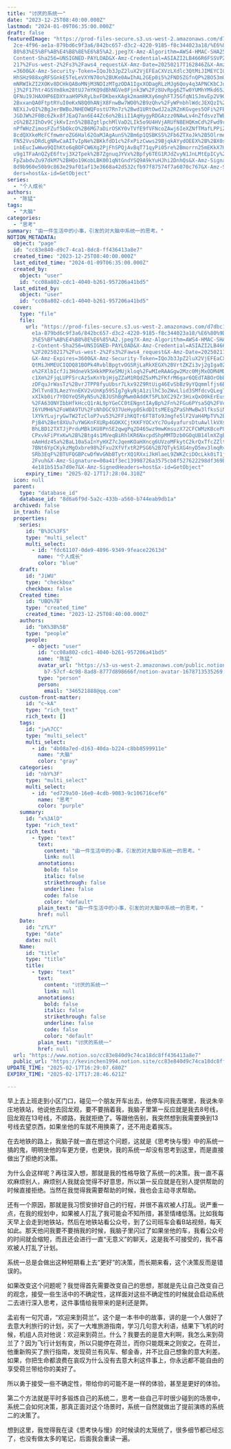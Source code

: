 ```yaml
---
title: "讨厌的系统一"
date: "2023-12-25T08:40:00.000Z"
lastmod: "2024-01-09T06:35:00.000Z"
draft: false
featuredImage: "https://prod-files-secure.s3.us-west-2.amazonaws.com/d7dbc101-8\
  2ce-4f96-ae1a-879bd6c9f3a6/842bc657-d3c2-4220-9185-f8c344023a18/%E6%80%9D%E8%\
  80%83%E5%BF%AB%E4%B8%8E%E6%85%A2.jpeg?X-Amz-Algorithm=AWS4-HMAC-SHA256&X-Amz-\
  Content-Sha256=UNSIGNED-PAYLOAD&X-Amz-Credential=ASIAZI2LB466R6FSSVPZ%2F20250\
  217%2Fus-west-2%2Fs3%2Faws4_request&X-Amz-Date=20250217T162846Z&X-Amz-Expires\
  =3600&X-Amz-Security-Token=IQoJb3JpZ2luX2VjEFEaCXVzLXdlc3QtMiJIMEYCIQC0GT2zBC\
  HhSHz988xgRFSGnkE5TeLeVXYN70o%2BUKe0AwIhAL2GEp0i5%2FND5ZGfnQP%2BO53mUCg7Yt4OV\
  mNRWIkZI2XOKv8DCHkQABoMNjM3NDIzMTgzODA1IgxXODagRLzMJg6Qoy4q3APNCKbCJumflpqF09\
  j3%2F17htr4GSYm8km28tUJ7mYKQ9dBhNGVe8Fjnk3W%2Fz8UvRpg6ZTw0YUMhYMkd6SJx8lkZWlm\
  QFNu19JHAXHP6EDXYaaH9PkRyLbxFDKbexKAgk2mamHKXy6mghFTJ5GfqN1SJmvEp2V9OaBVo8Xuz\
  2BxxanQA0FtptRYuI0eKxN8Q0hANjX8FnwBw7WO0%2B9zQhv%2FyWPnbhlWdcJEXQzI%2BVw8ju2P\
  NEXiJvQI%2BgJerBWBoJNHEOWQFostU7Rn7z%2Bwd1URtOwdJ2a2RZnKGvges5OFi%2FBpNDyOVdx\
  JGDJW%2F0Bc6Zkx8fJEaQ7an6E44Zc6o%2BiiI1AqHygyRDGAzzz0NAwLv4nZfdsvzTWEfOGk5zlb\
  zG%2BZJIhDv9CjkKvIzn5%2BBZgtlpchMlVaD2LIk5o9U4HVjARUfN8EHQKmCd%2Fwd9rQcoMotki\
  nPfWHzZimosFZuf5bOkcO%2B6MG7aDirOSKY0vTVfE9fVFNcoZAwj6IeXZNfTMafLPPiZUuCs6mcO\
  8cdQXXkeMcFCfmwmroZG6Hal62OaMJAgAunS%2Bm6p1QSBKS5%2Fb6ZTXoJk%2B5OlrmerbpWQdxv\
  FN52VvsDRdLgNRwCaAITvIpNe%2BKkfdD1c%2FxPizCwws29BjqkAYydOEEX%2B%2BX0saHS9RJNZ\
  inbEucIwWwo9QIhKto6qBOFCW6Xg2PjFhSPQjAvBqT71qyPi05re%2Bmorrn25mEKkX7Hwe%2Fpxl\
  u9g1TFaAnQZyE6ftvj3X2Tpek%2B7ZgnuqJYVx%2Bpfy6TEG1RJdZvyN1JnLMtEpICy%2F66KImt8\
  FpZabdvZu97dkM7%2BHQo19KobLBK001qNtGndYSQ9A9kYuHJhi2DnhQs&X-Amz-Signature=cf9\
  8d9b960e50b9c863e29af01af13e3668a42d532cfb97f87574f7a6070c767&X-Amz-SignedHea\
  ders=host&x-id=GetObject"
series:
  - "个人成长"
authors:
  - "陈猛"
tags:
  - "大脑"
categories:
  - "思考"
summary: "由一件生活中的小事，引发的对大脑中系统一的思考。"
NOTION_METADATA:
  object: "page"
  id: "cc83e840-d9c7-4ca1-8dc8-ff436413a8e7"
  created_time: "2023-12-25T08:40:00.000Z"
  last_edited_time: "2024-01-09T06:35:00.000Z"
  created_by:
    object: "user"
    id: "cc08a802-cdc1-4040-b261-957206a41bd5"
  last_edited_by:
    object: "user"
    id: "cc08a802-cdc1-4040-b261-957206a41bd5"
  cover:
    type: "file"
    file:
      url: "https://prod-files-secure.s3.us-west-2.amazonaws.com/d7dbc101-82ce-4f96-a\
        e1a-879bd6c9f3a6/842bc657-d3c2-4220-9185-f8c344023a18/%E6%80%9D%E8%80%8\
        3%E5%BF%AB%E4%B8%8E%E6%85%A2.jpeg?X-Amz-Algorithm=AWS4-HMAC-SHA256&X-Am\
        z-Content-Sha256=UNSIGNED-PAYLOAD&X-Amz-Credential=ASIAZI2LB4662TVOE5W5\
        %2F20250217%2Fus-west-2%2Fs3%2Faws4_request&X-Amz-Date=20250217T162804Z\
        &X-Amz-Expires=3600&X-Amz-Security-Token=IQoJb3JpZ2luX2VjEFEaCXVzLXdlc3\
        QtMiJHMEUCIQDQ81BOPk4RvblBpgtvOGSRjLaRkXEGX%2BVrtZKZi3vj2gIga02Nt1SXWkK\
        o%2FXlbIcfJi3HdneVk5HkkMPXeSMUjkloq%2FwMIeRAAGgw2Mzc0MjMxODM4MDUiDBZSNB\
        c1Xm%2FjqLUPFSrcAz5xKnYbjHjgZZaM1RQdZ5xM%2FKfrM6gar6QEdTABOrObbOYqjcR9j\
        zDFquJrWasTz%2BvrJTPP8fyuUbsr7Lkx92Z9RtUig46EvSbBz9yYQqmmlfjs6BUrUtvib5\
        ZHlTvn03LAezYnnEKV2vUnKp595Ig7gkyNjA1zilhC3o2WvLlid3SMfdcvQLegTfyUSOAkp\
        xXIkb0ir7Y0OYeQ5RyN5u%2BJUShBgMwm0AddKf5PLbXC29Zr3HixQxO0kErEusQyGr%2BF\
        %2FA63ONYIbbHfkHccQ1rAL9pYGeCC0tENgntIAyBp%2Fn%2FGu6PYsa5Q%2FVc89PYQPee\
        I6YUMH6%2FoW0A9TU%2FsNhDGC937UeHyp0SkdDItsMEEgZPaShMwBw3lfksSiNjRp8Ohaa\
        lXYkYLujryGwTW2TzCloP7vu53%2FFihKQTr6FT8To9Jmgfe5lF2VaH4MpTV%2Bq3B28bcB\
        PjB4%2Bet8XUu7uYWGKnFXURp4GOKXCjtKKFYOCxYc7Ou4yafursDtuAwllkVXsgTM8gKiE\
        BhLBD12TXTJjPrduMBk1KU8PnSE2qwgPq2D46Swz9mwKmsuzX72CFCWMzKBceP8rD16VrzP\
        CPxvkFiPYxKw%2B%2Btg4s1MVeqBiRhlKR6NxcpdShpMMTDzb0GOqUB14lmXZgBUffmk8Pm\
        oAmHdz45a%2BaL10a5aInYyHXZ7cJqemKOaHXncg6UVzoMFkytC2krQxTfcZZltjBfv%2Be\
        7BNt6YpCKykzMgOxbre98%2Fxu2XfVfxtR2PSG6%2B7QTykSXG4nyD5mv3lmqRvBvCNZoB0\
        SRb3EqF%2BTUFQGBPcwDfWvGNbBTytrXQ1RXxiJkHlaeL9ZWKZciDOcLkk0iT1j4C%2FHj%\
        2Fvuh&X-Amz-Signature=00a41f3ec13998726a3575cb8f527622298df369bde66a632\
        4e181b515a7d0e7&X-Amz-SignedHeaders=host&x-id=GetObject"
      expiry_time: "2025-02-17T17:28:04.310Z"
  icon: null
  parent:
    type: "database_id"
    database_id: "8d6a6f9d-5a2c-433b-a560-b744eab9db1a"
  archived: false
  in_trash: false
  properties:
    series:
      id: "B%3C%3FS"
      type: "multi_select"
      multi_select:
        - id: "fdc61107-0de9-4896-9349-9feace22613d"
          name: "个人成长"
          color: "blue"
    draft:
      id: "JiWU"
      type: "checkbox"
      checkbox: false
    Created time:
      id: "UBQ%7B"
      type: "created_time"
      created_time: "2023-12-25T08:40:00.000Z"
    authors:
      id: "bK%3B%5B"
      type: "people"
      people:
        - object: "user"
          id: "cc08a802-cdc1-4040-b261-957206a41bd5"
          name: "陈猛"
          avatar_url: "https://s3-us-west-2.amazonaws.com/public.notion-static.com/775523\
            b7-57cf-4c98-8ad8-8777d898666f/notion-avatar-1678713535269.png"
          type: "person"
          person:
            email: "346521888@qq.com"
    custom-front-matter:
      id: "c~kA"
      type: "rich_text"
      rich_text: []
    tags:
      id: "jw%7CC"
      type: "multi_select"
      multi_select:
        - id: "4b08a7ed-d163-40da-b224-c8bb8599911e"
          name: "大脑"
          color: "gray"
    categories:
      id: "nbY%3F"
      type: "multi_select"
      multi_select:
        - id: "ed729a50-16e0-4cdb-9083-9c106716cef6"
          name: "思考"
          color: "purple"
    summary:
      id: "x%3AlD"
      type: "rich_text"
      rich_text:
        - type: "text"
          text:
            content: "由一件生活中的小事，引发的对大脑中系统一的思考。"
            link: null
          annotations:
            bold: false
            italic: false
            strikethrough: false
            underline: false
            code: false
            color: "default"
          plain_text: "由一件生活中的小事，引发的对大脑中系统一的思考。"
          href: null
    Date:
      id: "zYLY"
      type: "date"
      date: null
    Name:
      id: "title"
      type: "title"
      title:
        - type: "text"
          text:
            content: "讨厌的系统一"
            link: null
          annotations:
            bold: false
            italic: false
            strikethrough: false
            underline: false
            code: false
            color: "default"
          plain_text: "讨厌的系统一"
          href: null
  url: "https://www.notion.so/cc83e840d9c74ca18dc8ff436413a8e7"
  public_url: "https://kevinchen1994.notion.site/cc83e840d9c74ca18dc8ff436413a8e7"
UPDATE_TIME: "2025-02-17T16:29:07.680Z"
EXPIRY_TIME: "2025-02-17T17:28:46.621Z"

---
```

<link rel="stylesheet" href="https://cdn.jsdelivr.net/npm/katex@0.16.2/dist/katex.min.css" integrity="sha384-bYdxxUwYipFNohQlHt0bjN/LCpueqWz13HufFEV1SUatKs1cm4L6fFgCi1jT643X" crossorigin="anonymous">


早上去上班走到小区门口，碰见一个朋友开车出去，他停车问我去哪里，我说朱辛庄地铁站，他说他去回龙观，要不要捎着我，我脑子里第一反应就是我去8号线，回龙观在13号线，不顺路，我就拒绝了。等跟他告别，我突然想到我需要换到13号线去望京西，如果坐他的车就不用换乘了，还不用走着挨冻。


在去地铁的路上，我脑子就一直在想这个问题，这就是《思考快与慢》中的系统一搞的鬼，明明坐他的车更方便，也更快，我的系统一却没有思考到这里，而是直接做出了拒绝的决策。


为什么会这样呢？再往深入想，那就是我的性格导致了系统一的决策。我一直不喜欢麻烦别人，麻烦别人我就会觉得不好意思，所以第一反应就是在别人提供帮助的时候直接拒绝。当然在我觉得我需要帮助的时候，我也会主动寻求帮助。


还有一个原因，那就是我习惯安排好自己的行程，并很不喜欢被人打乱。说严重一点，在我的规划中，如果被人打乱了我可能会不知所措，甚至情绪低落。比如我每天早上会走到地铁站，然后在地铁站看公众号，到了公司班车会看B站视频，每天如此。那天他问我要不要捎我的时候，我脑子里闪过了如果坐他的车，我看公众号的时间就会缩短，而且还会进行一直“无意义”的聊天，这是我不可接受的，我不喜欢被人打乱了计划。


系统一总是会做出这种短期看上去“更好”的决策，而长期来看，这个决策反而是错误的。


如果改变这个问题呢？我觉得首先需要改变自己的思想，那就是先让自己改变自己的观念，接受一些生活中的不确定性，这样面对这些不确定性的时候就会启动系统二去进行深入思考，这件事情给我带来的是利还是弊。


孟岩有一句咒语，“欢迎来到荷兰”。这个是一本书中的故事，讲的是一个人做好了去意大利旅行的计划，买了一大堆旅游指南，学习几句意大利语，结果下飞机的时候，机组人员对他说：欢迎来到荷兰。什么？我要去的是意大利啊，我怎么来到荷兰了？因为飞行计划有变，所以只能停在荷兰，而你只能既来之则安之。在荷兰，他重新购买了旅行指南，发现荷兰有风车、郁金香，并不比自己想象的意大利差。如果，你把生命都浪费在哀叹为什么没有去意大利这件事上，你永远都不能自由的享受荷兰带给你的美好了。


所以勇于接受一些不确定性，带给你的可能不是一样的体验，甚至是更好的体验。


第二个方法就是平时多锻炼自己的系统二，思考一些自己平时很少碰到的场景中，系统二会如何决策，那真正面对这个场景时，系统一自然就做出了提前演练的系统二的决策了。


想到这里，我觉得我在读《思考快与慢》的时候读的太笼统了，很多细节都已经忘了，也没有做太多的笔记，后面我会重读一遍。

